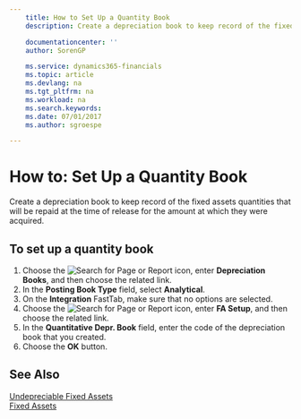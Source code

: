 ```yaml
---
    title: How to Set Up a Quantity Book
    description: Create a depreciation book to keep record of the fixed assets quantities that will be repaid at the time of release for the amount at which they were acquired.

    documentationcenter: ''
    author: SorenGP

    ms.service: dynamics365-financials
    ms.topic: article
    ms.devlang: na
    ms.tgt_pltfrm: na
    ms.workload: na
    ms.search.keywords:
    ms.date: 07/01/2017
    ms.author: sgroespe

---
```

# How to: Set Up a Quantity Book
Create a depreciation book to keep record of the fixed assets quantities that will be repaid at the time of release for the amount at which they were acquired.  

## To set up a quantity book  

1.  Choose the ![Search for Page or Report](../../media/ui-search/search_small.png "Search for Page or Report icon") icon, enter **Depreciation Books**, and then choose the related link.  
2.  In the **Posting Book Type** field, select **Analytical**.  
3.  On the **Integration** FastTab, make sure that no options are selected.  
4.  Choose the ![Search for Page or Report](../../media/ui-search/search_small.png "Search for Page or Report icon") icon, enter **FA Setup**, and then choose the related link.  
5.  In the **Quantitative Depr. Book** field, enter the code of the depreciation book that you created.  
6.  Choose the **OK** button.  

## See Also  
 [Undepreciable Fixed Assets](undepreciable-fixed-assets.md)   
[Fixed Assets](../../fa-manage.md)
